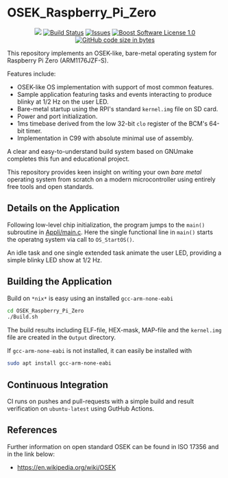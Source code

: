 OSEK_Raspberry_Pi_Zero
==================
<p align="center">
    <a href="https://sonarcloud.io/summary/new_code?id=CC-RTOS_Project_000">
        <img src="https://sonarcloud.io/api/project_badges/measure?project=CC-RTOS_Project_000&metric=alert_status"></a>
    <a href="https://github.com/CC-RTOS/Project_000/actions">
        <img src="https://github.com/CC-RTOS/Project_000/actions/workflows/build.yml/badge.svg" alt="Build Status"></a>
    <a href="https://github.com/CC-RTOS/Project_000/issues?q=is%3Aissue+is%3Aopen+sort%3Aupdated-desc">
        <img src="https://custom-icon-badges.herokuapp.com/github/issues-raw/chalandi/OSEK_Raspberry_Pi_Zero?logo=github" alt="Issues" /></a>
    <a href="https://github.com/CC-RTOS/Project_000/blob/master/LICENSE_1_0.txt">
        <img src="https://img.shields.io/badge/license-BSL%201.0-blue.svg" alt="Boost Software License 1.0"></a>
    <a href="https://github.com/CC-RTOS/Project_000">
        <img src="https://img.shields.io/github/languages/code-size/chalandi/OSEK_Raspberry_Pi_Zero" alt="GitHub code size in bytes" /></a>
</p>

This repository implements an OSEK-like, bare-metal
operating system for Raspberry Pi Zero (ARM1176JZF-S).

Features include:
  - OSEK-like OS implementation with support of most common features.
  - Sample application featuring tasks and events interacting to produce blinky at 1/2 Hz on the user LED.
  - Bare-metal startup using the RPI's standard `kernel.img` file on SD card.
  - Power and port initialization.
  - 1ms timebase derived from the low 32-bit `clo` register of the BCM's 64-bit timer.
  - Implementation in C99 with absolute minimal use of assembly.

A clear and easy-to-understand build system based on GNUmake
completes this fun and educational project.

This repository provides keen insight on writing your own
_bare_ _metal_ operating system from scratch on a modern
microcontroller using entirely free tools and open standards.

## Details on the Application

Following low-level chip initialization, the program jumps
to the `main()` subroutine in [Appli/main.c](./Appli/main.c).
Here the single functional line in `main()`
starts the operatng system via call to `OS_StartOS()`.

An idle task and one single extended task animate the user LED,
providing a simple blinky LED show at 1/2 Hz.

## Building the Application

Build on `*nix*` is easy using an installed `gcc-arm-none-eabi`

```sh
cd OSEK_Raspberry_Pi_Zero
./Build.sh
```

The build results including ELF-file, HEX-mask, MAP-file
and the `kernel.img` file are created in the `Output` directory.

If `gcc-arm-none-eabi` is not installed, it can easily
be installed with

```sh
sudo apt install gcc-arm-none-eabi
```

## Continuous Integration

CI runs on pushes and pull-requests with a simple
build and result verification on `ubuntu-latest`
using GutHub Actions.

## References
Further information on open standard OSEK can be found in ISO 17356 and in the link below:
* https://en.wikipedia.org/wiki/OSEK
